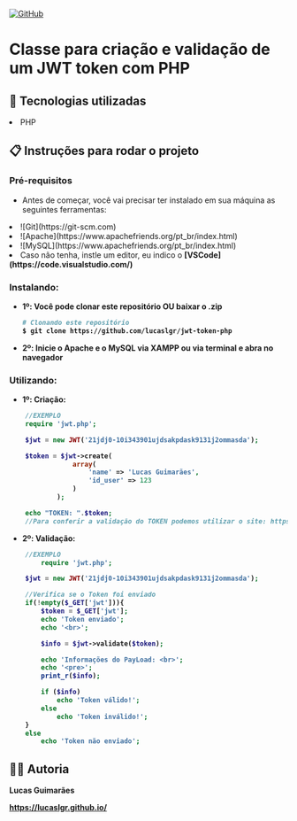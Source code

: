 <a href="./LICENSE">![GitHub](https://img.shields.io/badge/license-PROPRIETARY-blue)</a>

# Classe para criação e validação de um JWT token com PHP 

## :rocket: Tecnologias utilizadas
<li>PHP</li>

## :clipboard: Instruções para rodar o projeto

### Pré-requisitos

- Antes de começar, você vai precisar ter instalado em sua máquina as seguintes ferramentas:

<li>![Git](https://git-scm.com)</li>
<li>![Apache](https://www.apachefriends.org/pt_br/index.html)</li>
<li>![MySQL](https://www.apachefriends.org/pt_br/index.html)</li>
<li>Caso não tenha, instle um editor, eu indico o <b>[VSCode](https://code.visualstudio.com/)</li>

### Instalando:

- 1º: Você pode clonar este repositório OU baixar o .zip
  
  ```bash
  # Clonando este repositório
  $ git clone https://github.com/lucaslgr/jwt-token-php
  ```

- 2º: Inicie o Apache e o MySQL via XAMPP ou via terminal e abra no navegador

### Utilizando:

- 1º: Criação:
```php
    //EXEMPLO 
    require 'jwt.php';

    $jwt = new JWT('21jdj0-10i343901ujdsakpdask9131j2ommasda');

    $token = $jwt->create(
                array(
                    'name' => 'Lucas Guimarães',
                    'id_user' => 123
                )
            );

    echo "TOKEN: ".$token;
    //Para conferir a validação do TOKEN podemos utilizar o site: https://www.jsonwebtoken.io/
```

- 2º: Validação:
```php
    //EXEMPLO 
        require 'jwt.php';

    $jwt = new JWT('21jdj0-10i343901ujdsakpdask9131j2ommasda');

    //Verifica se o Token foi enviado
    if(!empty($_GET['jwt'])){
        $token = $_GET['jwt'];
        echo 'Token enviado';
        echo '<br>';

        $info = $jwt->validate($token);

        echo 'Informações do PayLoad: <br>';
        echo '<pre>';
        print_r($info);

        if ($info)
            echo 'Token válido!';
        else
            echo 'Token inválido!';
    }
    else
        echo 'Token não enviado';
```

## :man_technologist: Autoria

Lucas Guimarães

https://lucaslgr.github.io/